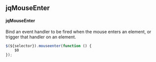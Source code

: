 ## jqMouseEnter
#### jqMouseEnter
Bind an event handler to be fired when the mouse enters an element, or trigger that handler on an element.
```javascript
$(${selector}).mouseenter(function () { 
	$0
});
```